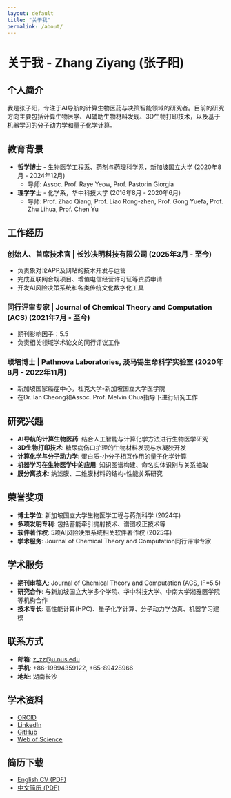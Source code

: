 ```yaml
---
layout: default
title: "关于我"
permalink: /about/
---
```


# 关于我 - Zhang Ziyang (张子阳)

## 个人简介

我是张子阳，专注于AI导航的计算生物医药与决策智能领域的研究者。目前的研究方向主要包括计算生物医学、AI辅助生物材料发现、3D生物打印技术，以及基于机器学习的分子动力学和量子化学计算。

## 教育背景

- **哲学博士** - 生物医学工程系、药剂与药理科学系，新加坡国立大学 (2020年8月 - 2024年12月)
  - 导师: Assoc. Prof. Raye Yeow, Prof. Pastorin Giorgia
- **理学学士** - 化学系，华中科技大学 (2016年8月 - 2020年6月)  
  - 导师: Prof. Zhao Qiang, Prof. Liao Rong-zhen, Prof. Gong Yuefa, Prof. Zhu Lihua, Prof. Chen Yu

## 工作经历

### 创始人、首席技术官 | 长沙决明科技有限公司 (2025年3月 - 至今)
- 负责象对论APP及网站的技术开发与运营
- 完成互联网合规项目、增值电信经营许可证等资质申请
- 开发AI风险决策系统和各类传统文化数字化工具

### 同行评审专家 | Journal of Chemical Theory and Computation (ACS) (2021年7月 - 至今)
- 期刊影响因子：5.5
- 负责相关领域学术论文的同行评议工作

### 联培博士 | Pathnova Laboratories, 淡马锡生命科学实验室 (2020年8月 - 2022年11月)
- 新加坡国家癌症中心，杜克大学-新加坡国立大学医学院
- 在Dr. Ian Cheong和Assoc. Prof. Melvin Chua指导下进行研究工作

## 研究兴趣

- **AI导航的计算生物医药**: 结合人工智能与计算化学方法进行生物医学研究
- **3D生物打印技术**: 糖尿病伤口护理的生物材料发现与水凝胶开发
- **计算化学与分子动力学**: 蛋白质-小分子相互作用的量子化学计算
- **机器学习在生物医学中的应用**: 知识图谱构建、命名实体识别与关系抽取
- **膜分离技术**: 纳滤膜、二维膜材料的结构-性能关系研究

## 荣誉奖项

- **博士学位**: 新加坡国立大学生物医学工程与药剂科学 (2024年)
- **多项发明专利**: 包括蓄能牵引抛射技术、谱图校正技术等
- **软件著作权**: 5项AI风险决策系统相关软件著作权 (2025年)
- **学术服务**: Journal of Chemical Theory and Computation同行评审专家

## 学术服务

- **期刊审稿人**: Journal of Chemical Theory and Computation (ACS, IF=5.5)
- **研究合作**: 与新加坡国立大学多个学院、华中科技大学、中南大学湘雅医学院等机构合作
- **技术专长**: 高性能计算(HPC)、量子化学计算、分子动力学仿真、机器学习建模

## 联系方式

- **邮箱**: z_zz@u.nus.edu
- **手机**: +86-19894359122, +65-89428966
- **地址**: 湖南长沙

## 学术资料

- [ORCID](https://orcid.org/0000-0002-0350-5958)
- [LinkedIn]( https://www.linkedin.com/in/ziyang-zhang-83815b206/)
- [GitHub](https://github.com/xianyu564)
- [Web of Science](https://webofscience.com/wos/author/record/JDC-4596-2023)

## 简历下载

- [English CV (PDF)](Zhang_Ziyang_CV_Sept2025.pdf)
- [中文简历 (PDF)](张子阳个人简历，2025年9月.pdf)

